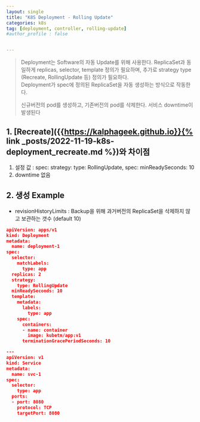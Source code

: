 ```yaml
---
layout: single
title: "K8S Deployment - Rolling Update"
categories: k8s
tag: [deployment, controller, rolling-update]
#author_profile : false


---
```




> Deployment는 Software의 자동 Update를 위해 사용한다. ReplicaSet과 동일하게 replicas, selector, template 정의가 필요하며, 추가로 strategy type (Recreate, RollingUpdate 등) 정의가 필요하다. <br>Deployment가 spec에 정의된 ReplicaSet을 자동 생성하는 방식으로 작동한다.<br>
>
> 신규버전의 pod를 생성하고, 기존버전의 pod를 삭제한다. 서비스 downtime이 발생된다

## 1. [Recreate]({{https://kalphageek.github.io}}{% link _posts/2022-11-19-k8s-deployment_recreate.md %})와 차이점

1. 설정 값 : spec: strategy: type: RollingUpdate, spec: minReadySeconds: 10
2. downtime 없음

## 2. 생성 Example

* revisionHistoryLimits : Backup을 위해 과거버전의  ReplicaSet을 삭제하지 않고 보관하는 갯수 (default 10)

````json
apiVersion: apps/v1
kind: Deployment
metadata:
  name: deployment-1
spec:
  selector:
    matchLabels:
      type: app
  replicas: 2
  strategy:
    type: RollingUpdate
  minReadySeconds: 10
  template:
    metadata:
      labels:
        type: app
    spec:
      containers:
      - name: container
        image: kubetm/app:v1
      terminationGracePeriodSeconds: 10

---
apiVersion: v1
kind: Service
metadata:
  name: svc-1
spec:
  selector:
    type: app
  ports:
  - port: 8080
    protocol: TCP
    targetPort: 8080
````

